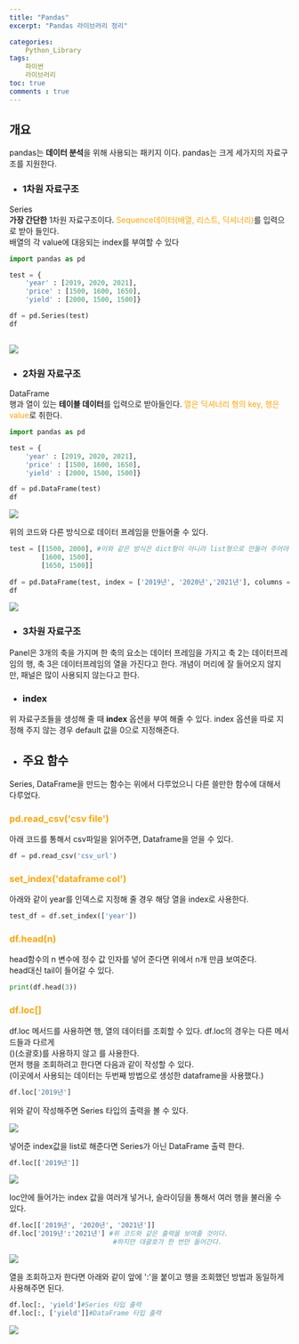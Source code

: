 ```yaml
---
title: "Pandas"
excerpt: "Pandas 라이브러리 정리"

categories:
    Python_Library
tags:
    파이썬
    라이브러리
toc: true
comments : true
---
```


## 개요
pandas는 <strong>데이터 분석</strong>을 위해 사용되는 패키지 이다.
pandas는 크게 세가지의 자료구조를 지원한다.  

- ### 1차원 자료구조  
Series  
<strong>가장 간단한</strong> 1차원 자료구조이다. <span style =" color : orange">Sequence데이터(배열, 리스트, 딕셔너리)</span>를 입력으로 받아 들인다.  
배열의 각 value에 대응되는 index를 부여할 수 있다

```python
import pandas as pd

test = {
    'year' : [2019, 2020, 2021],
    'price' : [1500, 1600, 1650],
    'yield' : [2000, 1500, 1500]}

df = pd.Series(test)
df
 
```
<img src = "../../assets/images/pandas_Lib/pandas_series.png">

- ### 2차원 자료구조  
DataFrame  
행과 열이 있는 <strong>테이블 데이터</strong>를 입력으로 받아들인다. <span style = "color : orange">열은 딕셔너리 형의 key, 행은 value</span>로 취한다. 

```python
import pandas as pd

test = {
    'year' : [2019, 2020, 2021],
    'price' : [1500, 1600, 1650],
    'yield' : [2000, 1500, 1500]}

df = pd.DataFrame(test)
df
```
<img src = "../../assets/images/pandas_Lib/pandas_dataframe.png">

위의 코드와 다른 방식으로 데이터 프레임을 만들어줄 수 있다.  

```python
test = [[1500, 2000], #이와 같은 방식은 dict형이 아니라 list형으로 만들어 주어야 한다.
        [1600, 1500],
        [1650, 1500]]
    
df = pd.DataFrame(test, index = ['2019년', '2020년','2021년'], columns = ['price', 'yield'])
df
```
<img src = "../../assets/images/pandas_Lib/pandas_dataframe2.png">  


- ### 3차원 자료구조  
Panel은 3개의 축을 가지며 한 축의 요소는 데이터 프레임을 가지고 축 2는 데이터프레임의 행, 축 3은 데이터프레임의 열을 가진다고 한다. 개념이 머리에 잘 들어오지 않지만,
패널은 많이 사용되지 않는다고 한다. 

- ### index  
위 자료구조들을 생성해 줄 때 <strong>index</strong> 옵션을 부여 해줄 수 있다. index 옵션을 따로 지정해 주지 않는 경우 default 값을 0으로 지정해준다.

    
- ## 주요 함수  

Series, DataFrame을 만드는 함수는 위에서 다루었으니 다른 쓸만한 함수에 대해서 다루었다.
  
### <span style = "color : orange">pd.read_csv('csv file')</span>  
    
  아래 코드를 통해서 csv파일을 읽어주면, Dataframe을 얻을 수 있다.  
  ```python  
  df = pd.read_csv('csv_url')
  ```

### <span style = "color : orange">set_index('dataframe col')</span>  

아래와 같이 year를 인덱스로 지정해 줄 경우 해당 열을 index로 사용한다.  

  ```python
  test_df = df.set_index(['year'])
  ```
### <span style = "color : orange">df.head(n)</span> 
head함수의 n 변수에 정수 값 인자를 넣어 준다면 위에서 n개 만큼 보여준다.  
head대신 tail이 들어갈 수 있다.  

```python
print(df.head(3))
```  
### <span style = "color : orange">df.loc[]</span>  
df.loc 메서드를 사용하면 행, 열의 데이터를 조회할 수 있다. df.loc의 경우는 다른 메서드들과 다르게  
()(소괄호)를 사용하지 않고 [](대괄호)를 사용한다.  
먼저 행을 조회하려고 한다면 다음과 같이 작성할 수 있다.  
(이곳에서 사용되는 데이터는 두번째 방법으로 생성한 dataframe을 사용했다.)
```python  
df.loc['2019년']
```  
위와 같이 작성해주면 Series 타입의 출력을 볼 수 있다.  

<img src = "../../assets/images/pandas_Lib/df.loc.png">  

넣어준 index값을 list로 해준다면 Series가 아닌 DataFrame 출력 한다.  
```python  
df.loc[['2019년']]
```  
<img src = "../../assets/images/pandas_Lib/df.loc2.png">  

loc안에 들어가는 index 값을 여러개 넣거나, 슬라이딩을 통해서 여러 행을 불러올 수 있다.  

```python
df.loc[['2019년', '2020년', '2021년']]
df.loc['2019년':'2021년'] #위 코드와 같은 출력을 보여줄 것이다.
                          #하지만 대괄호가 한 번만 들어간다.
```
<img src = "../../assets/images/pandas_Lib/df.loc_Indexing.png">

열을 조회하고자 한다면 아래와 같이 앞에 ':'을 붙이고 행을 조회했던 방법과 동일하게 사용해주면 된다.  
```python
df.loc[:, 'yield']#Series 타입 출력
df.loc[:, ['yield']]#DataFrame 타입 출력
```  
<img src = "../../assets/images/pandas_Lib/df.loc_low.png">  
  
